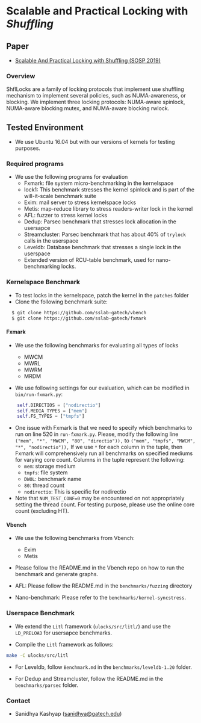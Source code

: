 Scalable and Practical Locking with *Shuffling*
===============================================

## Paper
* [Scalable And Practical Locking with Shuffling (SOSP 2019)]()

### Overview
ShflLocks are a family of locking protocols that
implement use shuffling mechanism to implement several policies,
such as NUMA-awareness, or blocking. We implement three locking
protocols: NUMA-aware spinlock, NUMA-aware blocking mutex,
and NUMA-aware blocking rwlock.

## Tested Environment
- We use Ubuntu 16.04 but with our versions of kernels for testing purposes.

### Required programs
- We use the following programs for evaluation
  - Fxmark: file system micro-benchmarking in the kernelspace
  - lock1: This benchmark stresses the kernel spinlock and is part of the will-it-scale benchmark suite
  - Exim: mail server to stress kernelspace locks
  - Metis: map-reduce library to stress readers-writer lock in the kernel
  - AFL: fuzzer to stress kernel locks
  - Dedup: Parsec benchmark that stresses lock allocation in the usersapce
  - Streamcluster: Parsec benchmark that has about 40% of `trylock` calls in the userspace
  - Leveldb: Database benchmark that stresses a single lock in the userspace
  - Extended version of RCU-table benchmark, used for nano-benchmarking locks.


### Kernelspace Benchmark
- To test locks in the kernelspace, patch the kernel in the `patches` folder
- Clone the following benchmark suite:
```bash
  $ git clone https://github.com/sslab-gatech/vbench
  $ git clone https://github.com/sslab-gatech/fxmark
```

#### Fxmark

- We use the following benchmarks for evaluating all types of locks
  - MWCM
  - MWRL
  - MWRM
  - MRDM

- We use following settings for our evaluation, which can be modified in `bin/run-fxmark.py`:
```python
    self.DIRECTIOS = ["nodirectio"]
    self.MEDIA_TYPES = ["mem"]
    self.FS_TYPES = ["tmpfs"]
```

- One issue with Fxmark is that we need to specify which benchmarks to run on line 520 in `run-fxmark.py`.
  Please, modify the following line `("mem", "*", "MWCM", "80", "directio")),` to `("mem", "tmpfs", "MWCM", "*", "nodirectio")),`
  If we use `*` for each column in the tuple, then Fxmark will comprehensively run all benchmarks on specified mediums for varying core count.
  Columns in the tuple represent the following:
  - `mem`: storage medium
  - `tmpfs`: file system
  - `DWOL`: benchmark name
  - `80`: thread count
  - `nodirectio`: This is specific for nodirectio
- Note that `NUM_TEST_CONF=0` may be encountered on not appropriately setting the thread count.
  For testing purpose, please use the online core count (excluding HT).

#### Vbench

- We use the following benchmarks from Vbench:
  - Exim
  - Metis

- Please follow the README.md in the Vbench repo on how to run the benchmark and generate graphs.

- AFL: Please follow the README.md in the `benchmarks/fuzzing` directory

- Nano-benchmark: Please refer to the `benchmarks/kernel-syncstress`.

### Userspace Benchmark

- We extend the `Litl` framework (`ulocks/src/litl/`) and use the `LD_PRELOAD` for usersapce benchmarks.

- Compile the `Litl` framework as follows:
```bash
make -C ulocks/src/litl
```

- For Leveldb, follow `Benchmark.md` in the `benchmarks/leveldb-1.20` folder.

- For Dedup and Streamcluster, follow the README.md in the `benchmarks/parsec` folder.


### Contact
- Sanidhya Kashyap (sanidhya@gatech.edu)

